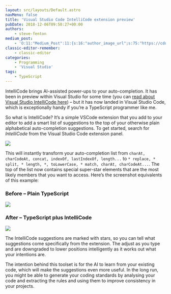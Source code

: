 ```yaml
---
layout: src/layouts/Default.astro
navMenu: false
title: 'Visual Studio Code IntelliCode extension preview'
pubDate: 2018-12-06T09:50:27+00:00
authors:
    - steve-fenton
medium_post:
    - 'O:11:"Medium_Post":11:{s:16:"author_image_url";s:75:"https://cdn-images-1.medium.com/fit/c/400/400/1*eXkhfEuF41g5W_xnc_ydLA.jpeg";s:10:"author_url";s:38:"https://medium.com/@steve.fenton.co.uk";s:11:"byline_name";N;s:12:"byline_email";N;s:10:"cross_link";s:3:"yes";s:2:"id";s:12:"8db8efca452d";s:21:"follower_notification";s:3:"yes";s:7:"license";s:19:"all-rights-reserved";s:14:"publication_id";s:2:"-1";s:6:"status";s:5:"draft";s:3:"url";s:51:"https://medium.com/@steve.fenton.co.uk/8db8efca452d";}'
classic-editor-remember:
    - classic-editor
categories:
    - Programming
    - 'Visual Studio'
tags:
    - TypeScript
---
```


IntelliCode brings AI-assisted power-ups to your auto-completion. It has been in preview within Visual Studio for some time (you can [read about Visual Studio IntelliCode here](/2018/05/visual-studio-intellicode/)) – but it has now landed in Visual Studio Code, which is exceptionally handy if you’re a TypeScript programmer like me.

So what is IntelliCode? It’s a simple VSCode extension that you add to your editor to add a smart list of suggestions to the top of your otherwise plain alphabetical auto-completion suggestions. To get started, search for *IntelliCode* from the Visual Studio Code extension panel.

![](/img/2018/12/vscode-intellicode-extension.png)

This will instantly transform your auto-completion list from `charAt, charCodeAt, concat, indexOf, lastIndexOf, length...` to `* replace, * split, * length, *, toLowerCase, * match, charAt, charCodeAt...`. The top of the list now contains special super-star elements that are the most likely members that you want to access. Here’s the screenshot equivalents of this example:

### Before – Plain TypeScript

![](/img/2018/12/string-typescript.png)

### After – TypeScript plus IntelliCode

![](/img/2018/12/string-typescript-plus-intellicode.png)

The IntelliCode suggestions are marked with stars, so you can tell what suggestions come specifically from the extension. The adjust as you type and are downgraded to lower positions intelligently as it works out what your intentions are.

The intention behind this toolset is for the AI to learn from your existing code, which will make the suggestions even more useful. In the long run, you might be able to generate your coding standards by analysing your code and extracting the rules and using them to improve consistency in your projects.